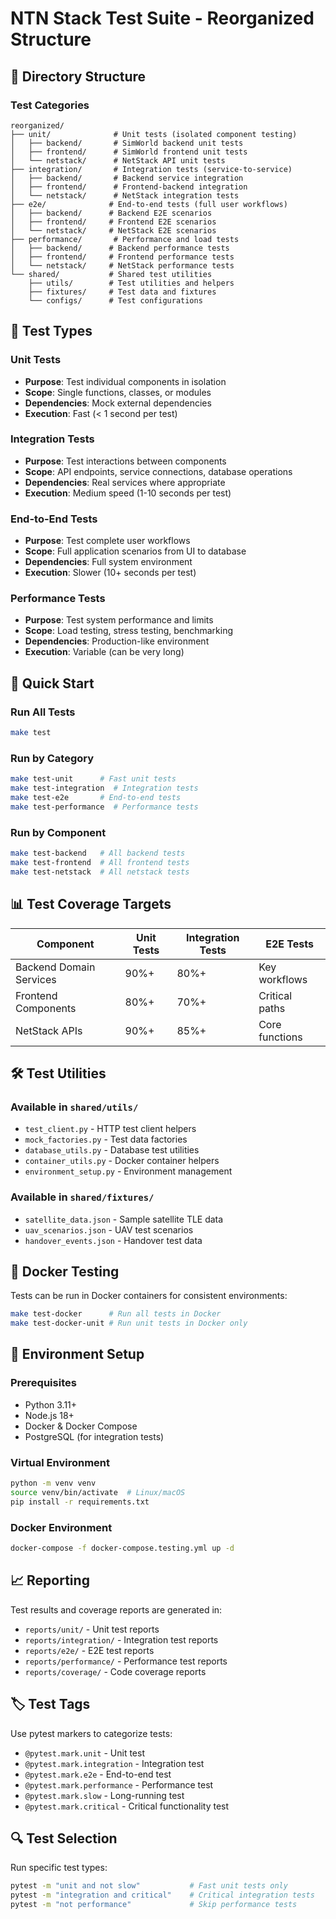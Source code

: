 # NTN Stack Test Suite - Reorganized Structure

## 📁 Directory Structure

### Test Categories
```
reorganized/
├── unit/              # Unit tests (isolated component testing)
│   ├── backend/       # SimWorld backend unit tests
│   ├── frontend/      # SimWorld frontend unit tests
│   └── netstack/      # NetStack API unit tests
├── integration/       # Integration tests (service-to-service)
│   ├── backend/       # Backend service integration
│   ├── frontend/      # Frontend-backend integration
│   └── netstack/      # NetStack integration tests
├── e2e/              # End-to-end tests (full user workflows)
│   ├── backend/      # Backend E2E scenarios
│   ├── frontend/     # Frontend E2E scenarios
│   └── netstack/     # NetStack E2E scenarios
├── performance/       # Performance and load tests
│   ├── backend/      # Backend performance tests
│   ├── frontend/     # Frontend performance tests
│   └── netstack/     # NetStack performance tests
└── shared/           # Shared test utilities
    ├── utils/        # Test utilities and helpers
    ├── fixtures/     # Test data and fixtures
    └── configs/      # Test configurations
```

## 🧪 Test Types

### Unit Tests
- **Purpose**: Test individual components in isolation
- **Scope**: Single functions, classes, or modules
- **Dependencies**: Mock external dependencies
- **Execution**: Fast (< 1 second per test)

### Integration Tests
- **Purpose**: Test interactions between components
- **Scope**: API endpoints, service connections, database operations
- **Dependencies**: Real services where appropriate
- **Execution**: Medium speed (1-10 seconds per test)

### End-to-End Tests
- **Purpose**: Test complete user workflows
- **Scope**: Full application scenarios from UI to database
- **Dependencies**: Full system environment
- **Execution**: Slower (10+ seconds per test)

### Performance Tests
- **Purpose**: Test system performance and limits
- **Scope**: Load testing, stress testing, benchmarking
- **Dependencies**: Production-like environment
- **Execution**: Variable (can be very long)

## 🚀 Quick Start

### Run All Tests
```bash
make test
```

### Run by Category
```bash
make test-unit      # Fast unit tests
make test-integration  # Integration tests  
make test-e2e       # End-to-end tests
make test-performance  # Performance tests
```

### Run by Component
```bash
make test-backend   # All backend tests
make test-frontend  # All frontend tests
make test-netstack  # All netstack tests
```

## 📊 Test Coverage Targets

| Component | Unit Tests | Integration Tests | E2E Tests |
|-----------|------------|-------------------|-----------|
| Backend Domain Services | 90%+ | 80%+ | Key workflows |
| Frontend Components | 80%+ | 70%+ | Critical paths |
| NetStack APIs | 90%+ | 85%+ | Core functions |

## 🛠️ Test Utilities

### Available in `shared/utils/`
- `test_client.py` - HTTP test client helpers
- `mock_factories.py` - Test data factories
- `database_utils.py` - Database test utilities
- `container_utils.py` - Docker container helpers
- `environment_setup.py` - Environment management

### Available in `shared/fixtures/`
- `satellite_data.json` - Sample satellite TLE data
- `uav_scenarios.json` - UAV test scenarios
- `handover_events.json` - Handover test data

## 🐳 Docker Testing

Tests can be run in Docker containers for consistent environments:

```bash
make test-docker      # Run all tests in Docker
make test-docker-unit # Run unit tests in Docker only
```

## 🔧 Environment Setup

### Prerequisites
- Python 3.11+
- Node.js 18+
- Docker & Docker Compose
- PostgreSQL (for integration tests)

### Virtual Environment
```bash
python -m venv venv
source venv/bin/activate  # Linux/macOS
pip install -r requirements.txt
```

### Docker Environment
```bash
docker-compose -f docker-compose.testing.yml up -d
```

## 📈 Reporting

Test results and coverage reports are generated in:
- `reports/unit/` - Unit test reports
- `reports/integration/` - Integration test reports
- `reports/e2e/` - E2E test reports
- `reports/performance/` - Performance test reports
- `reports/coverage/` - Code coverage reports

## 🏷️ Test Tags

Use pytest markers to categorize tests:
- `@pytest.mark.unit` - Unit test
- `@pytest.mark.integration` - Integration test
- `@pytest.mark.e2e` - End-to-end test
- `@pytest.mark.performance` - Performance test
- `@pytest.mark.slow` - Long-running test
- `@pytest.mark.critical` - Critical functionality test

## 🔍 Test Selection

Run specific test types:
```bash
pytest -m "unit and not slow"           # Fast unit tests only
pytest -m "integration and critical"    # Critical integration tests
pytest -m "not performance"             # Skip performance tests
```